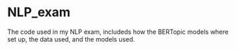 # NLP_exam
The code used in my NLP exam, includeds how the BERTopic models where set up, the data used, and the models used.
